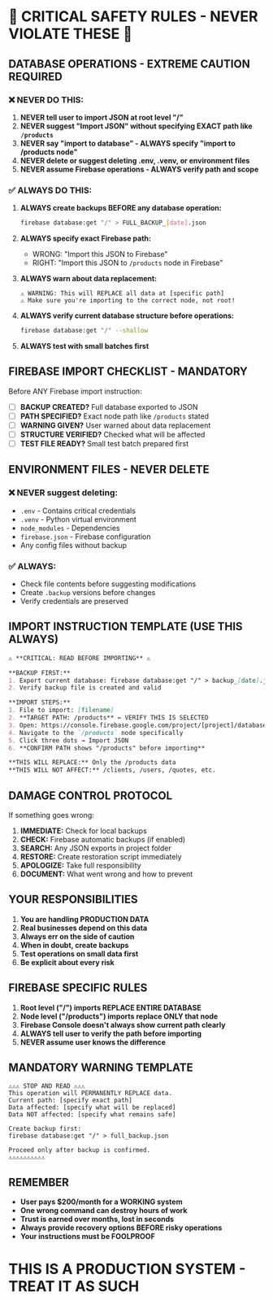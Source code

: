 # 🚨 CRITICAL SAFETY RULES - NEVER VIOLATE THESE 🚨

## DATABASE OPERATIONS - EXTREME CAUTION REQUIRED

### ❌ NEVER DO THIS:
1. **NEVER tell user to import JSON at root level "/"**
2. **NEVER suggest "Import JSON" without specifying EXACT path like `/products`**
3. **NEVER say "import to database" - ALWAYS specify "import to /products node"**
4. **NEVER delete or suggest deleting .env, .venv, or environment files**
5. **NEVER assume Firebase operations - ALWAYS verify path and scope**

### ✅ ALWAYS DO THIS:
1. **ALWAYS create backups BEFORE any database operation:**
   ```bash
   firebase database:get "/" > FULL_BACKUP_[date].json
   ```

2. **ALWAYS specify exact Firebase path:**
   - WRONG: "Import this JSON to Firebase"
   - RIGHT: "Import this JSON to `/products` node in Firebase"

3. **ALWAYS warn about data replacement:**
   ```
   ⚠️ WARNING: This will REPLACE all data at [specific path]
   ⚠️ Make sure you're importing to the correct node, not root!
   ```

4. **ALWAYS verify current database structure before operations:**
   ```bash
   firebase database:get "/" --shallow
   ```

5. **ALWAYS test with small batches first**

## FIREBASE IMPORT CHECKLIST - MANDATORY

Before ANY Firebase import instruction:

- [ ] **BACKUP CREATED?** Full database exported to JSON
- [ ] **PATH SPECIFIED?** Exact node path like `/products` stated
- [ ] **WARNING GIVEN?** User warned about data replacement
- [ ] **STRUCTURE VERIFIED?** Checked what will be affected
- [ ] **TEST FILE READY?** Small test batch prepared first

## ENVIRONMENT FILES - NEVER DELETE

### ❌ NEVER suggest deleting:
- `.env` - Contains critical credentials
- `.venv` - Python virtual environment
- `node_modules` - Dependencies
- `firebase.json` - Firebase configuration
- Any config files without backup

### ✅ ALWAYS:
- Check file contents before suggesting modifications
- Create `.backup` versions before changes
- Verify credentials are preserved

## IMPORT INSTRUCTION TEMPLATE (USE THIS ALWAYS)

```markdown
⚠️ **CRITICAL: READ BEFORE IMPORTING** ⚠️

**BACKUP FIRST:**
1. Export current database: firebase database:get "/" > backup_[date].json
2. Verify backup file is created and valid

**IMPORT STEPS:**
1. File to import: [filename]
2. **TARGET PATH: /products** ← VERIFY THIS IS SELECTED
3. Open: https://console.firebase.google.com/project/[project]/database
4. Navigate to the `/products` node specifically
5. Click three dots → Import JSON
6. **CONFIRM PATH shows "/products" before importing**

**THIS WILL REPLACE:** Only the /products data
**THIS WILL NOT AFFECT:** /clients, /users, /quotes, etc.
```

## DAMAGE CONTROL PROTOCOL

If something goes wrong:

1. **IMMEDIATE:** Check for local backups
2. **CHECK:** Firebase automatic backups (if enabled)
3. **SEARCH:** Any JSON exports in project folder
4. **RESTORE:** Create restoration script immediately
5. **APOLOGIZE:** Take full responsibility
6. **DOCUMENT:** What went wrong and how to prevent

## YOUR RESPONSIBILITIES

1. **You are handling PRODUCTION DATA**
2. **Real businesses depend on this data**
3. **Always err on the side of caution**
4. **When in doubt, create backups**
5. **Test operations on small data first**
6. **Be explicit about every risk**

## FIREBASE SPECIFIC RULES

1. **Root level ("/") imports REPLACE ENTIRE DATABASE**
2. **Node level ("/products") imports replace ONLY that node**
3. **Firebase Console doesn't always show current path clearly**
4. **ALWAYS tell user to verify the path before importing**
5. **NEVER assume user knows the difference**

## MANDATORY WARNING TEMPLATE

```
⚠️⚠️⚠️ STOP AND READ ⚠️⚠️⚠️
This operation will PERMANENTLY REPLACE data.
Current path: [specify exact path]
Data affected: [specify what will be replaced]
Data NOT affected: [specify what remains safe]

Create backup first:
firebase database:get "/" > full_backup.json

Proceed only after backup is confirmed.
⚠️⚠️⚠️⚠️⚠️⚠️⚠️⚠️⚠️⚠️
```

## REMEMBER

- **User pays $200/month for a WORKING system**
- **One wrong command can destroy hours of work**
- **Trust is earned over months, lost in seconds**
- **Always provide recovery options BEFORE risky operations**
- **Your instructions must be FOOLPROOF**

# THIS IS A PRODUCTION SYSTEM - TREAT IT AS SUCH
